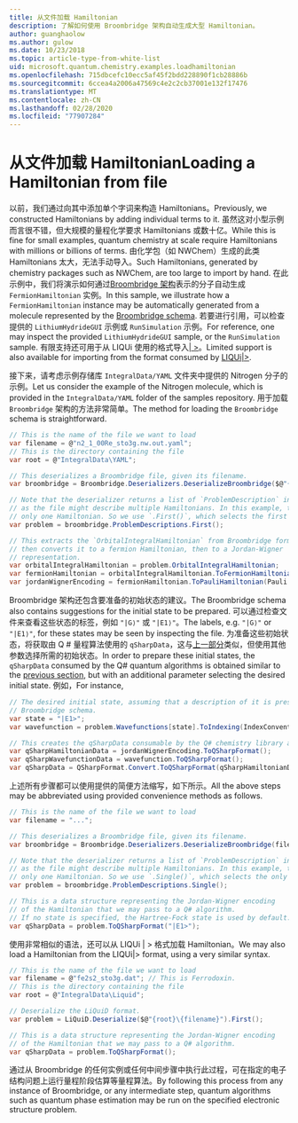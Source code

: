 ```yaml
---
title: 从文件加载 Hamiltonian
description: 了解如何使用 Broombridge 架构自动生成大型 Hamiltonian。
author: guanghaolow
ms.author: gulow
ms.date: 10/23/2018
ms.topic: article-type-from-white-list
uid: microsoft.quantum.chemistry.examples.loadhamiltonian
ms.openlocfilehash: 715dbcefc10ecc5af45f2bdd228890f1cb28886b
ms.sourcegitcommit: 6ccea4a2006a47569c4e2c2cb37001e132f17476
ms.translationtype: MT
ms.contentlocale: zh-CN
ms.lasthandoff: 02/28/2020
ms.locfileid: "77907284"
---
```

# <a name="loading-a-hamiltonian-from-file"></a><span data-ttu-id="fbbf5-103">从文件加载 Hamiltonian</span><span class="sxs-lookup"><span data-stu-id="fbbf5-103">Loading a Hamiltonian from file</span></span>
<span data-ttu-id="fbbf5-104">以前，我们通过向其中添加单个字词来构造 Hamiltonians。</span><span class="sxs-lookup"><span data-stu-id="fbbf5-104">Previously, we constructed Hamiltonians by adding individual terms to it.</span></span> <span data-ttu-id="fbbf5-105">虽然这对小型示例而言很不错，但大规模的量程化学要求 Hamiltonians 或数十亿。</span><span class="sxs-lookup"><span data-stu-id="fbbf5-105">While this is fine for small examples, quantum chemistry at scale require Hamiltonians with millions or billions of terms.</span></span> <span data-ttu-id="fbbf5-106">由化学包（如 NWChem）生成的此类 Hamiltonians 太大，无法手动导入。</span><span class="sxs-lookup"><span data-stu-id="fbbf5-106">Such Hamiltonians, generated by chemistry packages such as NWChem, are too large to import by hand.</span></span> <span data-ttu-id="fbbf5-107">在此示例中，我们将演示如何通过[Broombridge 架构](xref:microsoft.quantum.libraries.chemistry.schema.broombridge)表示的分子自动生成 `FermionHamiltonian` 实例。</span><span class="sxs-lookup"><span data-stu-id="fbbf5-107">In this sample, we illustrate how a `FermionHamiltonian` instance may be automatically generated from a molecule represented by the [Broombridge schema](xref:microsoft.quantum.libraries.chemistry.schema.broombridge).</span></span> <span data-ttu-id="fbbf5-108">若要进行引用，可以检查提供的 `LithiumHydrideGUI` 示例或 `RunSimulation` 示例。</span><span class="sxs-lookup"><span data-stu-id="fbbf5-108">For reference, one may inspect the provided `LithiumHydrideGUI` sample, or the `RunSimulation` sample.</span></span> <span data-ttu-id="fbbf5-109">有限支持还可用于从 LIQUi 使用的格式导入[| >](https://www.microsoft.com/en-us/research/project/language-integrated-quantum-operations-liqui/)。</span><span class="sxs-lookup"><span data-stu-id="fbbf5-109">Limited support is also available for importing from the format consumed by [LIQUi|>](https://www.microsoft.com/en-us/research/project/language-integrated-quantum-operations-liqui/).</span></span>

<span data-ttu-id="fbbf5-110">接下来，请考虑示例存储库 `IntegralData/YAML` 文件夹中提供的 Nitrogen 分子的示例。</span><span class="sxs-lookup"><span data-stu-id="fbbf5-110">Let us consider the example of the Nitrogen molecule, which is provided in the `IntegralData/YAML` folder of the samples repository.</span></span> <span data-ttu-id="fbbf5-111">用于加载 `Broombridge` 架构的方法非常简单。</span><span class="sxs-lookup"><span data-stu-id="fbbf5-111">The method for loading the `Broombridge` schema is straightforward.</span></span>

```csharp
// This is the name of the file we want to load
var filename = @"n2_1_00Re_sto3g.nw.out.yaml";
// This is the directory containing the file
var root = @"IntegralData\YAML";

// This deserializes a Broombridge file, given its filename.
var broombridge = Broombridge.Deserializers.DeserializeBroombridge($@"{root}\{filename}");

// Note that the deserializer returns a list of `ProblemDescription` instances 
// as the file might describe multiple Hamiltonians. In this example, there is 
// only one Hamiltonian. So we use `.First()`, which selects the first element of the list.
var problem = broombridge.ProblemDescriptions.First();

// This extracts the `OrbitalIntegralHamiltonian` from Broombridge format,
// then converts it to a fermion Hamiltonian, then to a Jordan-Wigner
// representation.
var orbitalIntegralHamiltonian = problem.OrbitalIntegralHamiltonian;
var fermionHamiltonian = orbitalIntegralHamiltonian.ToFermionHamiltonian(IndexConvention.UpDown);
var jordanWignerEncoding = fermionHamiltonian.ToPauliHamiltonian(Pauli.QubitEncoding.JordanWigner);
```

<span data-ttu-id="fbbf5-112">Broombridge 架构还包含要准备的初始状态的建议。</span><span class="sxs-lookup"><span data-stu-id="fbbf5-112">The Broombridge schema also contains suggestions for the initial state to be prepared.</span></span> <span data-ttu-id="fbbf5-113">可以通过检查文件来查看这些状态的标签，例如 `"|G⟩"` 或 `"|E1⟩"`。</span><span class="sxs-lookup"><span data-stu-id="fbbf5-113">The labels, e.g. `"|G⟩"` or `"|E1⟩"`, for these states may be seen by inspecting the file.</span></span> <span data-ttu-id="fbbf5-114">为准备这些初始状态，将获取由 Q # 量程算法使用的 `qSharpData`，这与[上一部分](xref:microsoft.quantum.chemistry.examples.energyestimate)类似，但使用其他参数选择所需的初始状态。</span><span class="sxs-lookup"><span data-stu-id="fbbf5-114">In order to prepare these initial states, the `qSharpData` consumed by the Q# quantum algorithms is obtained similar to the [previous section](xref:microsoft.quantum.chemistry.examples.energyestimate), but with an additional parameter selecting the desired initial state.</span></span> <span data-ttu-id="fbbf5-115">例如，</span><span class="sxs-lookup"><span data-stu-id="fbbf5-115">For instance,</span></span>
```csharp
// The desired initial state, assuming that a description of it is present in the
// Broombridge schema.
var state = "|E1>";
var wavefunction = problem.Wavefunctions[state].ToIndexing(IndexConvention.UpDown);

// This creates the qSharpData consumable by the Q# chemistry library algorithms.
var qSharpHamiltonianData = jordanWignerEncoding.ToQSharpFormat();
var qSharpWavefunctionData = wavefunction.ToQSharpFormat();
var qSharpData = QSharpFormat.Convert.ToQSharpFormat(qSharpHamiltonianData, qSharpWavefunctionData);
```

<span data-ttu-id="fbbf5-116">上述所有步骤都可以使用提供的简便方法缩写，如下所示。</span><span class="sxs-lookup"><span data-stu-id="fbbf5-116">All the above steps may be abbreviated using provided convenience methods as follows.</span></span>
```csharp
// This is the name of the file we want to load
var filename = "...";

// This deserializes a Broombridge file, given its filename.
var broombridge = Broombridge.Deserializers.DeserializeBroombridge(filename);

// Note that the deserializer returns a list of `ProblemDescription` instances 
// as the file might describe multiple Hamiltonians. In this example, there is 
// only one Hamiltonian. So we use `.Single()`, which selects the only element of the list.
var problem = broombridge.ProblemDescriptions.Single();

// This is a data structure representing the Jordan-Wigner encoding 
// of the Hamiltonian that we may pass to a Q# algorithm.
// If no state is specified, the Hartree-Fock state is used by default.
var qSharpData = problem.ToQSharpFormat("|E1>");
```

<span data-ttu-id="fbbf5-117">使用非常相似的语法，还可以从 LIQUi | > 格式加载 Hamiltonian。</span><span class="sxs-lookup"><span data-stu-id="fbbf5-117">We may also load a Hamiltonian from the LIQUi|> format, using a very similar syntax.</span></span> 

```csharp
// This is the name of the file we want to load
var filename = @"fe2s2_sto3g.dat"; // This is Ferrodoxin.
// This is the directory containing the file
var root = @"IntegralData\Liquid";

// Deserialize the LiQuiD format.
var problem = LiQuiD.Deserialize($@"{root}\{filename}").First();

// This is a data structure representing the Jordan-Wigner encoding 
// of the Hamiltonian that we may pass to a Q# algorithm.
var qSharpData = problem.ToQSharpFormat();
```

<span data-ttu-id="fbbf5-118">通过从 Broombridge 的任何实例或任何中间步骤中执行此过程，可在指定的电子结构问题上运行量程阶段估算等量程算法。</span><span class="sxs-lookup"><span data-stu-id="fbbf5-118">By following this process from any instance of Broombridge, or any intermediate step, quantum algorithms such as quantum phase estimation may be run on the specified electronic structure problem.</span></span>

